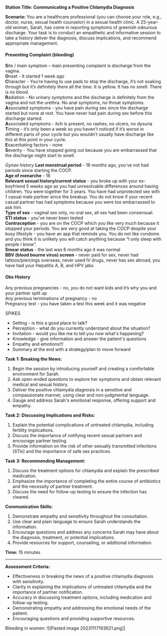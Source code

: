 **Station Title: Communicating a Positive Chlamydia Diagnosis**

**Scenario:** You are a healthcare professional (you can choose your role, e.g., doctor, nurse, sexual health counselor) in a sexual health clinic. A 25-year-old woman, Sarah, has come in reporting symptoms of greenish odourous discharge. Your task is to conduct an empathetic and informative session to take a history deliver the diagnosis, discuss implications, and recommend appropriate management.


#### Presenting Complaint (bleeding)
**S**ite / main symptom – main presenting complaint is discharge from the vagina.  
**O**nset - It started 1 week ago  
**C**haracter - You’re having to use pads to stop the discharge, it’s not soaking through but it’s definitely there all the time. It is yellow. It has no smell. There is no blood.  
**R**adiation - No urinary symptoms and the discharge is definitely from the vagina and not the urethra. No anal symptoms, no throat symptoms.  
**A**ssociated symptoms - you have pain during sex since the discharge started but none at rest. You have never had pain during sex before this discharge started.  
**A**ssociated symptoms - itch is present, no rashes, no ulcers, no dysuria  
**T**iming - it’s only been a week so you haven't noticed if it’s worse in different parts of your cycle but you wouldn’t usually have discharge like this at this point in your cycle.  
**E**xacerbating factors - none  
**S**everity - You have stopped going out because you are embarrassed that the discharge might start to smell.

*Gynae history*
**Last menstrual period** - 18 months ago, you’ve not had periods since starting the COCP.  
**Age of menarche** - 16  
**Relevant sexual history/current status** - you broke up with your ex-boyfriend 5 weeks ago as you had unresolvable differences around having children. You were together for 3 years. You have had unprotected sex with 1 casual male partner since the breakup. You do not know if your recent casual partner has had symptoms because you were too embarrassed to ask him.  
**Type of sex** - vaginal sex only, no oral sex, all sex had been consensual.  
**STI status** - you’ve never been tested  
**Contraception** - you are on the COCP which you like very much because it stopped your periods. You are very good at taking the COCP despite your busy lifestyle - you have an app that reminds you. You do not like condoms and you think it is unlikely you will catch anything because “I only sleep with people I know”.  
**Smear status** - the last was 6 months ago it was normal  
**BBV (blood bourne virus) screen** - never paid for sex, never had tattoos/piercings overseas, never used IV drugs, never has sex abroad, you have had your Hepatitis A, B, and HPV jabs.

#### Obs History
Any previous pregnancies - no, you do not want kids and it’s why you and your partner split up  
Any previous terminations of pregnancy - no  
Pregnancy test - you have taken a test this week and it was negative

SPIKES
- Setting - is this a good place to talk?
- Perception - what do you currently understand about the situation?
- Invitation - would you like me to tell you now what's happening?
- Knowledge - give information and answer the patient's questions
- Empathy and emotions!!!
- Summary at the end with a strategy/plan to move forward 


**Task 1: Breaking the News:**

1. Begin the session by introducing yourself and creating a comfortable environment for Sarah.
2. Ask open-ended questions to explore her symptoms and obtain relevant medical and sexual history.
3. Deliver the positive chlamydia diagnosis in a sensitive and compassionate manner, using clear and non-judgmental language.
4. Gauge and address Sarah's emotional response, offering support and empathy.

**Task 2: Discussing Implications and Risks:**

1. Explain the potential complications of untreated chlamydia, including fertility implications.
2. Discuss the importance of notifying recent sexual partners and encourage partner testing.
3. Provide information on the risk of other sexually transmitted infections (STIs) and the importance of safe sex practices.

**Task 3: Recommending Management:**

1. Discuss the treatment options for chlamydia and explain the prescribed medication.
2. Emphasize the importance of completing the entire course of antibiotics and the necessity of partner treatment.
3. Discuss the need for follow-up testing to ensure the infection has cleared.

**Communication Skills:**

1. Demonstrate empathy and sensitivity throughout the consultation.
2. Use clear and plain language to ensure Sarah understands the information.
3. Encourage questions and address any concerns Sarah may have about the diagnosis, treatment, or potential implications.
4. Provide resources for support, counseling, or additional information.

**Time:** 15 minutes

---

**Assessment Criteria:**

- Effectiveness in breaking the news of a positive chlamydia diagnosis with sensitivity.
- Clarity in explaining the implications of untreated chlamydia and the importance of partner notification.
- Accuracy in discussing treatment options, including medication and follow-up testing.
- Demonstrating empathy and addressing the emotional needs of the patient.
- Encouraging questions and providing supportive resources.

Bleeding in women:
![[Pasted image 20231117193621.png]]